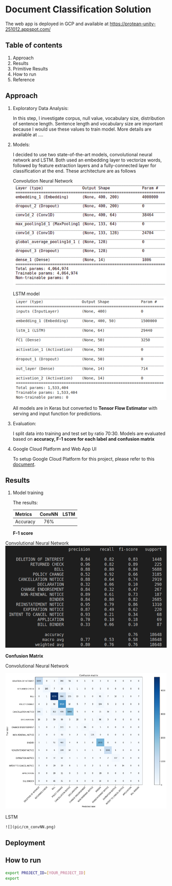# Document Classification Solution

The web app is deployed in GCP and available at https://protean-unity-251012.appspot.com/

## Table of contents

1. Approach
2. Results
3. Primitive Results
4. How to run
5. Reference

## Approach

1. Exploratory Data Analysis: 
   
   In this step, I investigate corpus, null value, vocabulary size, distribution of sentence length. Sentence length and vocabulary size are important because I would use these values to train model. More details are available at ....
2. Models: 
   
   I decided to use two state-of-the-art models, convolutional neural network and LSTM. Both used an embedding layer to vectorize words, followed by feature extraction layers and a fully-connected layer for classification at the end. These architecture are as follows

   Convolution Neural Network
   ![](pic/convNN.png)

   LSTM model
   ![](pic/LSTM.png)

   All models are in Keras but converted to __Tensor Flow Estimator__ with serving and input function for predictions.

3. Evaluation: 
   
   I split data into training and test set by ratio 70:30. Models are evaluated based on **accuracy, F-1 score for each label and confusion matrix**


4. Google Cloud Platform and Web App UI
   
   To setup Google Cloud Platform for this project, please refer to this [document](https://codelabs.developers.google.com/codelabs/cloud-vision-app-engine/index.html?index=..%2F..index#8).
     


## Results

1. Model training

   The results:

   |Metrics|ConvNN|LSTM|
   |:------|:----:|:---:|
   |Accuracy|76%||

    **F-1 score**

Convolutional Neural Network
   ![](pic/f1_convNN.png)

   **Confusion Matrix**

   Convolutional Neural Network

   ![](pic/cm_convNN.png)
   
   LSTM

    ![](pic/cm_convNN.png)

## Deployment

## How to run

```bash
export PROJECT_ID=[YOUR_PROJECT_ID]
export
```